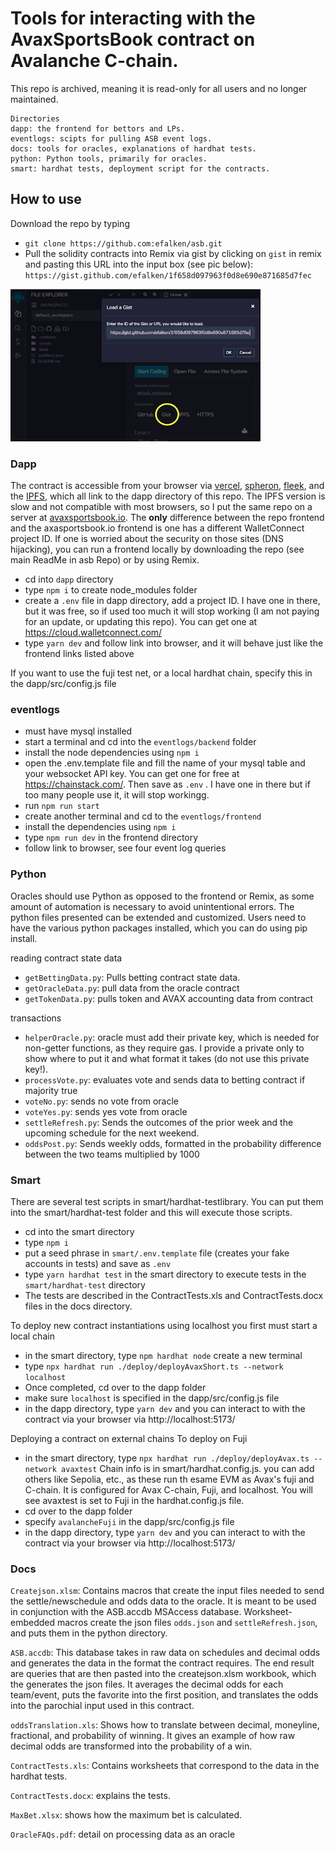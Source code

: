 # Tools for interacting with the AvaxSportsBook contract on Avalanche C-chain.

This repo is archived, meaning it is read-only for all users and no longer maintained. 

```shell
Directories
dapp: the frontend for bettors and LPs. 
eventlogs: scipts for pulling ASB event logs.
docs: tools for oracles, explanations of hardhat tests.
python: Python tools, primarily for oracles. 
smart: hardhat tests, deployment script for the contracts.
```

## How to use

Download the repo by typing
- `git clone https://github.com:efalken/asb.git`
- Pull the solidity contracts into Remix via gist by clicking on `gist` in remix and pasting this URL into the input box (see pic below):
`https://gist.github.com/efalken/1f658d097963f0d8e690e871685d7fec`
<img src="/docs/remix1.png" alt="Solidity gist" style="height: 244px; width:400px;"/>

### Dapp

The contract is accessible from your browser via [vercel](https://sporteth.vercel.app/), [spheron](https://sporteth-c66d8f.spheron.app/), [fleek](https://nameless-brook-7350.on.fleek.co/#/betpage), and the [IPFS](https://bafybeifet2exx4d5n7rq7hqz2r75xh3fllwjy3schnm26k2nqqajsjz6u4.ipfs.sphn.link/), which all link to the dapp directory of this repo. The IPFS version is slow and not compatible with most browsers, so I put the same repo on a server at [avaxsportsbook.io](https://www.avaxsportsbook.io). The **only** difference between the repo frontend and the axasportsbook.io frontend is one has a different WalletConnect project ID. If one is worried about the security on those sites (DNS hijacking), you can run a frontend locally by downloading the repo (see main ReadMe in asb Repo) or by using Remix. 

- cd into `dapp` directory
- type `npm i` to create node_modules folder
- create a `.env` file in dapp directory, add a project ID. I have one in there, but it was free, so if used too much it will stop working (I am not paying for an update, or updating this repo). You can get one at https://cloud.walletconnect.com/
- type `yarn dev` and follow link into browser, and it will behave just like the frontend links listed above

If you want to use the fuji test net, or a local hardhat chain, specify this in the dapp/src/config.js file

### eventlogs

- must have mysql installed
- start a terminal and cd into the `eventlogs/backend` folder
- install the node dependencies using `npm i`
- open the .env.template file and fill the name of your mysql table and your websocket API key. You can get one for free at https://chainstack.com/. Then save as `.env` . I have one in there but if too many people use it, it will stop workingg.
- run `npm run start`
- create another terminal and cd to the `eventlogs/frontend`
- install the dependencies using `npm i`
- type `npm run dev` in the frontend directory
- follow link to browser, see four event log queries

### Python

Oracles should use Python as opposed to the frontend or Remix, as some amount of automation is necessary to avoid unintentional errors. The python files presented can be extended and customized. Users need to have the various python packages installed, which you can do using pip install.

reading contract state data
- `getBettingData.py`: Pulls betting contract state data.       
- `getOracleData.py`: pull data from the oracle contract
- `getTokenData.py`: pulls token and AVAX accounting data from contract

transactions
- `helperOracle.py`:  oracle must add their private key, which is needed for non-getter functions, as they require gas. I provide a private only to show where to put it and what format it takes (do not use this private key!). 
- `processVote.py`: evaluates vote and sends data to betting contract if majority true
- `voteNo.py`: sends no vote from oracle
- `voteYes.py`: sends yes vote from oracle
- `settleRefresh.py`: Sends the outcomes of the prior week and the upcoming schedule for the
next weekend.
- `oddsPost.py`: Sends weekly odds, formatted in the probability difference between the two teams multiplied by 1000

### Smart

There are several test scripts in smart/hardhat-testlibrary. You can put them into the smart/hardhat-test folder and this will execute those scripts.
- cd into the smart directory
- type `npm i`
- put a seed phrase in `smart/.env.template` file (creates your fake accounts in tests) and save as `.env`
- type `yarn hardhat test` in the smart directory to execute tests in the `smart/hardhat-test` directory
- The tests are described in the ContractTests.xls and ContractTests.docx files in the docs directory. 

To deploy new contract instantiations using localhost you first must start a local chain 
- in the smart directory, type `npm hardhat node`
create a new terminal
- type `npx hardhat run ./deploy/deployAvaxShort.ts --network localhost`
- Once completed, cd over to the dapp folder
- make sure `localhost` is specified in the dapp/src/config.js file
- in the dapp directory, type `yarn dev` and you can interact to with the contract via your browser via http://localhost:5173/

Deploying a contract on external chains 
To deploy on Fuji
- in the smart directory, type `npx hardhat run ./deploy/deployAvax.ts --network avaxtest`
Chain info is in smart/hardhat.config.js. you can add others like Sepolia, etc., as these run th esame EVM as Avax's fuji and C-chain. It is configured for Avax C-chain, Fuji, and localhost. You will see avaxtest is set to Fuji in the hardhat.config.js file.
- cd over to the dapp folder
- specify  `avalancheFuji` in the dapp/src/config.js file
- in the dapp directory, type `yarn dev` and you can interact to with the contract via your browser via http://localhost:5173/

        
### Docs
`Createjson.xlsm`: Contains macros that create the input files needed to send the settle/newschedule and odds data to the oracle. It is meant to be used in conjunction with the ASB.accdb MSAccess database. Worksheet-embedded macros create the json files `odds.json` and `settleRefresh.json`, and puts them in the python directory. 

`ASB.accdb`: This database takes in raw data on schedules and decimal odds and generates the data in the format the contract requires. The end result are queries that are then pasted into the createjson.xlsm workbook, which the generates the json files. It averages the decimal odds for each team/event, puts the favorite into the first position, and translates the odds into the parochial input used in this contract. 

`oddsTranslation.xls`: Shows how to translate between decimal, moneyline,
fractional, and probability of winning. It gives an example of how raw
decimal odds are transformed into the probability of a win.

`ContractTests.xls`: Contains worksheets that correspond to the data in the hardhat tests.

`ContractTests.docx`: explains the tests. 

`MaxBet.xlsx`: shows how the maximum bet is calculated.

`OracleFAQs.pdf`: detail on processing data as an oracle





